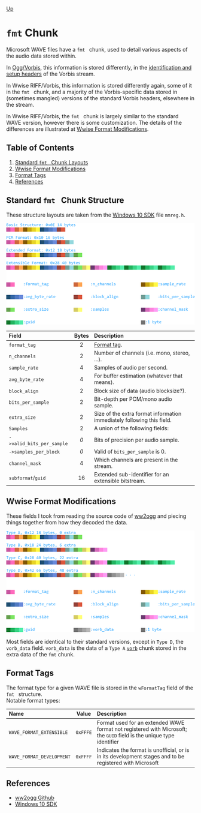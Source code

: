[Up](.)

# `fmt` Chunk
Microsoft WAVE files have a `fmt ` chunk, used to detail various aspects of the
audio data stored within.  

In [Ogg/Vorbis][vorbis spec], this information is stored differently, in the
[identification and setup headers][vorbis header spec] of the Vorbis stream.  

In Wwise RIFF/Vorbis, this information is stored differently again, some of it
in the `fmt ` chunk, and a majority of the Vorbis-specific data stored in
(sometimes mangled) versions of the standard Vorbis headers, elsewhere in the
stream.

In Wwise RIFF/Vorbis, the `fmt ` chunk is largely similar to the standard WAVE
version, however there is some customization. The details of the differences
are illustrated at [Wwise Format Modifications](#wwise-format-modifications).

## Table of Contents
1. [Standard `fmt ` Chunk Layouts](#standard-fmt--chunk-layouts)
2. [Wwise Format Modifications](#wwise-format-modifications)
3. [Format Tags](#format-tags)
4. [References](#references)

## Standard `fmt ` Chunk Structure
These structure layouts are taken from the [Windows 10 SDK][win10 sdk] file `mmreg.h`.

![img](fmtchunk.png)

<center>

|Field                    |Bytes|Description                                                           |
|:---                     |:---:|:---                                                                  |
|`format_tag`             |2    |[Format tag](#format-tags).                                           |
|`n_channels`             |2    |Number of channels (i.e. mono, stereo, ...).                          |
|`sample_rate`            |4    |Samples of audio per second.                                          |
|`avg_byte_rate`          |4    |For buffer estimation (whatever that means).                          |
|`block_align`            |2    |Block size of data (audio blocksize?).                                |
|`bits_per_sample`        |2    |Bit-depth per PCM/mono audio sample.                                  |
|`extra_size`             |2    |Size of the extra format information immediately following this field.|
|`Samples`                |2    |A union of the following fields:                                      |
|`->valid_bits_per_sample`|_0_  |Bits of precision per audio sample.                                   |
|`->samples_per_block`    |_0_  |Valid of `bits_per_sample` is 0.                                      |
|`channel_mask`           |4    |Which channels are present in the stream.                             |
|`subformat`/`guid`       |16   |Extended sub-identifier for an extensible bitstream.                  |

</center>

## Wwise Format Modifications
These fields I took from reading the source code of [ww2ogg][ww2ogg gh] and
piecing things together from how they decoded the data.

![img](wwisefmtchunk.png)

Most fields are identical to their standard versions, except in `Type D`,
the `vorb_data` field. `vorb_data` is the data of a `Type A`
[`vorb`][vorbchunks] chunk stored in the extra data of the `fmt` chunk.

## Format Tags
The format type for a given WAVE file is stored in the `wFormatTag` field of
the `fmt ` structure.  
Notable format types:

|Name                     |Value   |Description                                                                                                          |
|:----                    |:---:   |:----                                                                                                                |
|`WAVE_FORMAT_EXTENSIBLE` |`0xFFFE`|Format used for an extended WAVE format not registered with Microsoft; the `GUID` field is the unique type identifier|
|`WAVE_FORMAT_DEVELOPMENT`|`0xFFFF`|Indicates the format is unofficial, or is in its development stages and to be registered with Microsoft              |

## References
* [ww2ogg Github][ww2ogg gh]
* [Windows 10 SDK][win10 sdk]

[win10 guid]:../misc/windefs.md#guid---shared-guiddef.h
[vorbchunks]:./vorb.md

[vorbis spec]:https://xiph.org/vorbis/doc/Vorbis_I_spec.html
[vorbis header spec]:https://xiph.org/vorbis/doc/Vorbis_I_spec.html#x1-590004
[ww2ogg gh]:https://github.com/hcs64/ww2ogg
[win10 sdk]:https://developer.microsoft.com/en-US/windows/downloads/windows-10-sdk/
[mgsv soundswap]:https://bobdoleowndu.github.io/mgsv/documentation/soundswapping.html
[wem format blueprints]:https://github.com/rickvg/Wwise-audiobanks-wem-format-blueprints/blob/master/WEM-File%20Template.bt
[topher lee pcm]:http://www.topherlee.com/software/pcm-tut-wavformat.html
[mcgill wave]:https://web.archive.org/web/20201228133457/http://www-mmsp.ece.mcgill.ca/documents/audioformats/wave/wave.html
[anders bergh old]:https://web.archive.org/web/20200621130653/https://bitbucket.org/anders/wwiseconv/wiki/WWise_format
[anders bergh new]:https://web.archive.org/web/20200621130652/https://bitbucket.org/anders/wwiseconv/wiki/New_WWise_format
